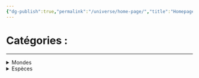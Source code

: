 ```yaml
---
{"dg-publish":true,"permalink":"/universe/home-page/","title":"Homepage","tags":["gardenEntry"]}
---
```


# Catégories :
---

<details class="callout foldable" data-callout="foldable">   <summary class="callout-title"> Mondes </summary>
<p>Liste des mondes répertoriés</p>

<div class="transclusion internal-embed is-loaded"><div class="markdown-embed">



<ul><li>1) Second Horizon<ul><li>Addenyd</li></ul></li><li>2) Univers<ul><li><a href="/universe/mondes/stellaire/espaces/espace-1/" data-href="Universe/Mondes/Stellaire/Espaces/Espace 1.md" class="internal-link">Espace 1</a><ul><li><a href="/universe/mondes/stellaire/galaxies/voie-lactée/" data-href="Universe/Mondes/Stellaire/Galaxies/Voie Lactée.md" class="internal-link">Voie Lactée</a><ul><li><a href="/universe/mondes/stellaire/planètes/terra/" data-href="Universe/Mondes/Stellaire/Planètes/Terra.md" class="internal-link">Terra</a></li></ul></li></ul></li></ul></li><li><a href="/universe/mondes/abysses/abysses/" data-href="Universe/Mondes/Abysses/Abysses.md" class="internal-link">3) Système Abyssal</a><ul><li><a href="/universe/mondes/abysses/abysses#les-abysses-rouges/" data-href="Universe/Mondes/Abysses/Abysses.md#Les Abysses Rouges" class="internal-link">Niveau 1 :</a><ul><li>Necrofor</li><li><a href="/universe/mondes/abysses/nedenfor/" data-href="Universe/Mondes/Abysses/Nedenfor.md" class="internal-link">Nedenfor</a></li><li>Valkrag</li></ul></li><li><a href="/universe/mondes/abysses/abysses#les-abysses-bleues/" data-href="Universe/Mondes/Abysses/Abysses.md#Les Abysses Bleues" class="internal-link">Niveau 2 :</a><ul><li>Ankra</li><li><a href="/universe/mondes/abysses/asalvadah/" data-href="Universe/Mondes/Abysses/Asalvadah.md" class="internal-link">Asalvadah</a></li><li>Dedallus</li><li>Necrofor</li><li>Nihil</li><li>Reh’ leth / Ryloth</li><li>Sûl Sanctum</li></ul></li><li><a href="/universe/mondes/abysses/abysses#les-abysses-noirs/" data-href="Universe/Mondes/Abysses/Abysses.md#Les Abysses Noirs" class="internal-link">Niveau 3 :</a><ul><li>Exeuntium</li><li>Nÿrheim</li></ul></li></ul></li></ul>

</div></div>

  </div> </details>

<details class="callout foldable" data-callout="foldable">   <summary class="callout-title"> Espèces </summary>
<p>Liste des espèces répertoriés</p>

<div class="transclusion internal-embed is-loaded"><div class="markdown-embed">



<ul><li>Ådla</li><li>Aingeals</li><li>Alfayn<ul><li>Ashgayn</li><li>Elgayn / Elkayn</li><li>Istgayn / Ishgayn</li><li>Krayn</li><li>Naayn</li><li>Syvayn / Sylvayn / Sylfayn</li><li>Ulgayn</li><li>Zefayn</li></ul></li><li>Animata / Exeeds</li><li>Arthropodes</li><li>Ayleeth</li><li>Beasts</li><li>Deamons / Hellions / Daemas / Daemos</li><li><a href="/universe/espèces/deus-ex-lumina/" data-href="Universe/Espèces/Deus Ex Lumina.md" class="internal-link">Deus Ex Lumina</a></li><li>Dragons</li><li>Eidolon</li><li>Élémentaires</li><li>Exnoctis</li><li>Fées<ul><li>Elyns</li><li>Nymphes</li><li>Pixies</li><li>Sprites</li></ul></li><li>Fleya</li><li>Géants</li><li>Grandbeasts</li><li>Green Skins<ul><li>Goblins</li><li>Hobgoblin</li><li>Ogres</li><li>Orks</li><li>Trolls</li></ul></li><li>Halfbeasts</li><li>Ignis Fatuus</li><li>Kobolds</li><li>Kreegull</li><li>Les Grands Anciens</li><li>Lizards / Repthilian / Saarun</li><li>Nains / Nibelungen</li><li>Necron</li><li>Necrurrian</li><li><a href="/universe/espèces/nimeonid/" data-href="Universe/Espèces/Nimeonid.md" class="internal-link">Nimeonid</a> / Ex Machina</li><li>Nyxes / Sirènes</li><li>Salamender</li><li>Shibiki</li><li><a href="/universe/espèces/sivers/" data-href="Universe/Espèces/Sivers.md" class="internal-link">Sivers</a></li><li>Skarn</li><li>Spectres</li><li>Vampires ❌ Dhampeal / Drakennir / Vampeal / Draenpir / Vaempir / Vorleeth / Dhampvorn</li><li>Veshkraal</li></ul>

</div></div>

  </div> </details>




